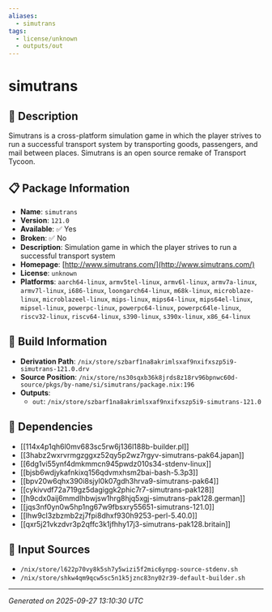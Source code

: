 ```yaml
---
aliases:
  - simutrans
tags:
  - license/unknown
  - outputs/out
---
```


# simutrans

## 📝 Description

Simutrans is a cross-platform simulation game in which the
player strives to run a successful transport system by
transporting goods, passengers, and mail between
places. Simutrans is an open source remake of Transport Tycoon.


## 📋 Package Information

- **Name**: `simutrans`
- **Version**: `121.0`
- **Available**: ✅ Yes
- **Broken**: ✅ No
- **Description**: Simulation game in which the player strives to run a successful transport system
- **Homepage**: [http://www.simutrans.com/](http://www.simutrans.com/)
- **License**: `unknown`
- **Platforms**: `aarch64-linux`, `armv5tel-linux`, `armv6l-linux`, `armv7a-linux`, `armv7l-linux`, `i686-linux`, `loongarch64-linux`, `m68k-linux`, `microblaze-linux`, `microblazeel-linux`, `mips-linux`, `mips64-linux`, `mips64el-linux`, `mipsel-linux`, `powerpc-linux`, `powerpc64-linux`, `powerpc64le-linux`, `riscv32-linux`, `riscv64-linux`, `s390-linux`, `s390x-linux`, `x86_64-linux`

## 🔧 Build Information

- **Derivation Path**: `/nix/store/szbarf1na8akrimlsxaf9nxifxszp5i9-simutrans-121.0.drv`
- **Source Position**: `/nix/store/ns30sqxb36k8jrds8z18rv96bpnwc60d-source/pkgs/by-name/si/simutrans/package.nix:196`
- **Outputs**:
  - `out`:  `/nix/store/szbarf1na8akrimlsxaf9nxifxszp5i9-simutrans-121.0`

## 🔗 Dependencies

- [[114x4p1qh6l0mv683sc5rw6j136l188b-builder.pl]]
- [[3habz2wxrvrmgzggxz52qy5p2wz7rgyv-simutrans-pak64.japan]]
- [[6dg1vi55ynf4dmkmmcn945pwdz010s34-stdenv-linux]]
- [[bjsb6wdjykafnkixq156qdvmxhsm2bai-bash-5.3p3]]
- [[bpv20w6qhx390i8sjyl0k07gdh3hrva9-simutrans-pak64]]
- [[cykivvdf72a719gz5dagiggk2phic7r7-simutrans-pak128]]
- [[h9cdx0aij6mmdlhbwjsw1hrg8hjq5xgj-simutrans-pak128.german]]
- [[jqs3nf0yn0w5hp1ng67w9fbsxry55651-simutrans-121.0]]
- [[lhw9cl3zbzmb2zj7fpi8dhxf930h9253-perl-5.40.0]]
- [[qxr5j21vkzdvr3p2qffc3k1jfhhy17j3-simutrans-pak128.britain]]

## 📁 Input Sources

- `/nix/store/l622p70vy8k5sh7y5wizi5f2mic6ynpg-source-stdenv.sh`
- `/nix/store/shkw4qm9qcw5sc5n1k5jznc83ny02r39-default-builder.sh`

---
*Generated on 2025-09-27 13:10:30 UTC*
